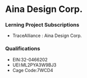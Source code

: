# Aina Design Corp.

### Lerning Project Subscriptions
- TraceAlliance : Aina Design Corp.

### Qualifications
- EIN:32-0466202
- UEI:ML2PYA3W9BJ3
- Cage Code:7WCD4

